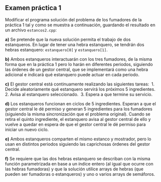 ## Examen práctica 1

Modificar el programa solución del problema de los fumadores de la práctica 1 tal y como se muestra a continuación, guardando el resultado en un archivo `estancos2.cpp`:

**a)** Se pretende que la nueva solución permita el trabajo de dos estanqueros. En lugar de tener una hebra estanquero, se tendrán dos hebras estanquero: `estanquero[0]` y `estanquero[1]`.

**b)** Ambos estanqueros interactuarán con los tres fumadores, de la misma forma que en la práctica 1 pero lo harán en diferentes periodos, siguiendo las órdenes de un gestor central, que se implementará como una hebra adicional e indicará qué estanquero puede actuar en cada periodo.

**c)** El gestor central está continuamente realizando las siguientes tareas:
​	1. Decide aleatoriamente qué estanquero servirá los próximos 5 ingredientes.
​	2. Avisa al estanquero seleccionado.
​	3. Espera a que termine su servicio.

**d)** Los estanqueros funcionan en ciclos de 5 ingredientes. Esperan a que el gestor central le dé permiso y generan 5 ingredientes para los fumadores (siguiendo la misma sincronización que el problema original).  Cuando se retira el quinto ingrediente, el estanquero avisa al gestor central de ello y vuelve a quedar en espera de que el gestor central le dé permiso para iniciar un nuevo ciclo.

**e)** Ambos estanqueros comparten el mismo estanco y mostrador, pero lo usan en distintos periodos siguiendo  las caprichosas órdenes del gestor central.

**f)** Se requiere que las dos hebras estanquero se describan con la misma función parametrizada en base a un índice entero (al igual que ocurre con las hebras fumadoras) y que la solución utilice arrays de hebras (que pueden ser fumadoras o estanqueros) y uno o varios arrays de semáforos.